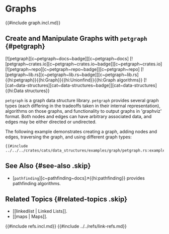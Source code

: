 # Graphs

{{#include graph.incl.md}}

## Create and Manipulate Graphs with `petgraph` {#petgraph}

[![petgraph][c~petgraph~docs~badge]][c~petgraph~docs] [![petgraph~crates.io][c~petgraph~crates.io~badge]][c~petgraph~crates.io] [![petgraph~repo][c~petgraph~repo~badge]][c~petgraph~repo] [![petgraph~lib.rs][c~petgraph~lib.rs~badge]][c~petgraph~lib.rs]{{hi:petgraph}}{{hi:Graph}}{{hi:Unionfind}}{{hi:Graph algorithms}} [![cat~data-structures][cat~data-structures~badge]][cat~data-structures]{{hi:Data structures}}

`petgraph` is a graph data structure library. `petgraph` provides several graph types (each differing in the tradeoffs taken in their internal representation), algorithms on those graphs, and functionality to output graphs in 'graphviz' format. Both nodes and edges can have arbitrary associated data, and edges may be either directed or undirected.

The following example demonstrates creating a graph, adding nodes and edges, traversing the graph, and using different graph types:

```rust,editable,noplayground
{{#include ../../../crates/cats/data_structures/examples/graph/petgraph.rs:example}}
```

## See Also {#see-also .skip}

- [`pathfinding`][c~pathfinding~docs]↗{{hi:pathfinding}} provides pathfinding algorithms.

## Related Topics {#related-topics .skip}

- [[linkedlist | Linked Lists]].
- [[maps | Maps]].

{{#include refs.incl.md}}
{{#include ../../refs/link-refs.md}}

<div class="hidden">
</div>
